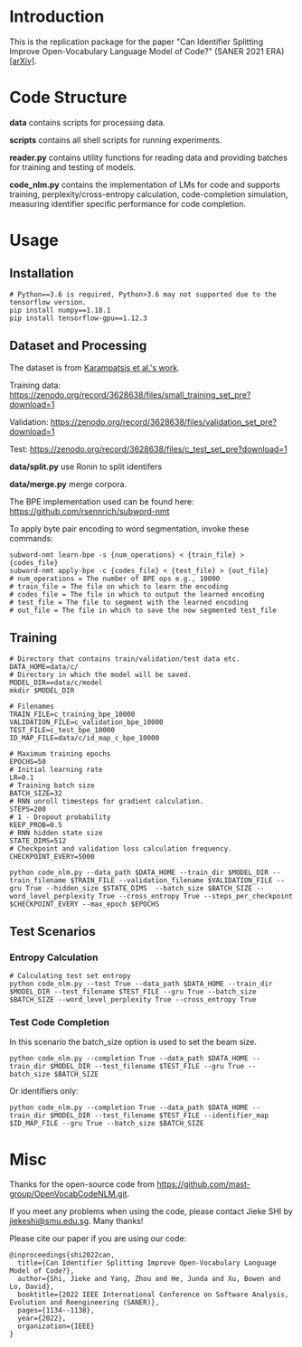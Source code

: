 # Introduction

This is the replication package for the paper "Can Identifier Splitting Improve Open-Vocabulary Language Model of Code?" (SANER 2021 ERA) [[arXiv]](https://arxiv.org/abs/2201.01988).

# Code Structure

**data** contains scripts for processing data.

**scripts** contains all shell scripts for running experiments.

**reader.py** contains utility functions for reading data and providing batches for training and testing of models.

**code_nlm.py** contains the implementation of LMs for code and supports training, perplexity/cross-entropy calculation, code-completion simulation, measuring identifier specific performance for code completion.

# Usage

## Installation
```
# Python==3.6 is required, Python>3.6 may not supported due to the tensorflow version.
pip install numpy==1.18.1 
pip install tensorflow-gpu==1.12.3
```

## Dataset and Processing

The dataset is from [Karampatsis et al.'s work](https://dl.acm.org/doi/10.1145/3377811.3380342).

Training data: https://zenodo.org/record/3628638/files/small_training_set_pre?download=1

Validation: https://zenodo.org/record/3628638/files/validation_set_pre?download=1

Test: https://zenodo.org/record/3628638/files/c_test_set_pre?download=1

**data/split.py** use Ronin to split identifers

**data/merge.py** merge corpora.

The BPE implementation used can be found here: https://github.com/rsennrich/subword-nmt 

To apply byte pair encoding to word segmentation, invoke these commands:
```
subword-nmt learn-bpe -s {num_operations} < {train_file} > {codes_file}
subword-nmt apply-bpe -c {codes_file} < {test_file} > {out_file}
# num_operations = The number of BPE ops e.g., 10000
# train_file = The file on which to learn the encoding
# codes_file = The file in which to output the learned encoding
# test_file = The file to segment with the learned encoding
# out_file = The file in which to save the now segmented test_file
```

## Training

```
# Directory that contains train/validation/test data etc.
DATA_HOME=data/c/
# Directory in which the model will be saved.
MODEL_DIR==data/c/model
mkdir $MODEL_DIR

# Filenames
TRAIN_FILE=c_training_bpe_10000
VALIDATION_FILE=c_validation_bpe_10000
TEST_FILE=c_test_bpe_10000
ID_MAP_FILE=data/c/id_map_c_bpe_10000

# Maximum training epochs
EPOCHS=50
# Initial learning rate
LR=0.1
# Training batch size
BATCH_SIZE=32
# RNN unroll timesteps for gradient calculation.
STEPS=200
# 1 - Dropout probability
KEEP_PROB=0.5 
# RNN hidden state size
STATE_DIMS=512 
# Checkpoint and validation loss calculation frequency.
CHECKPOINT_EVERY=5000 

python code_nlm.py --data_path $DATA_HOME --train_dir $MODEL_DIR --train_filename $TRAIN_FILE --validation_filename $VALIDATION_FILE --gru True --hidden_size $STATE_DIMS  --batch_size $BATCH_SIZE --word_level_perplexity True --cross_entropy True --steps_per_checkpoint $CHECKPOINT_EVERY --max_epoch $EPOCHS
```

## Test Scenarios
### Entropy Calculation
```
# Calculating test set entropy
python code_nlm.py --test True --data_path $DATA_HOME --train_dir $MODEL_DIR --test_filename $TEST_FILE --gru True --batch_size $BATCH_SIZE --word_level_perplexity True --cross_entropy True
```

### Test Code Completion
In this scenario the batch_size option is used to set the beam size.
```
python code_nlm.py --completion True --data_path $DATA_HOME --train_dir $MODEL_DIR --test_filename $TEST_FILE --gru True --batch_size $BATCH_SIZE
```

Or identifiers only:

```
python code_nlm.py --completion True --data_path $DATA_HOME --train_dir $MODEL_DIR --test_filename $TEST_FILE --identifier_map $ID_MAP_FILE --gru True --batch_size $BATCH_SIZE
```

# Misc

Thanks for the open-source code from https://github.com/mast-group/OpenVocabCodeNLM.git.

If you meet any problems when using the code, please contact Jieke SHI by [jiekeshi@smu.edu.sg](mailto:jiekeshi@smu.edu.sg). Many thanks!

Please cite our paper if you are using our code:

```
@inproceedings{shi2022can,
  title={Can Identifier Splitting Improve Open-Vocabulary Language Model of Code?},
  author={Shi, Jieke and Yang, Zhou and He, Junda and Xu, Bowen and Lo, David},
  booktitle={2022 IEEE International Conference on Software Analysis, Evolution and Reengineering (SANER)},
  pages={1134--1138},
  year={2022},
  organization={IEEE}
}
```
